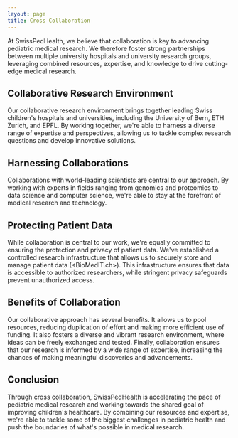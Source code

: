 ```yaml
---
layout: page
title: Cross Collaboration
---
```


At SwissPedHealth, we believe that collaboration is key to advancing pediatric medical research. We therefore foster strong partnerships between multiple university hospitals and university research groups, leveraging combined resources, expertise, and knowledge to drive cutting-edge medical research.

## Collaborative Research Environment

Our collaborative research environment brings together leading Swiss children's hospitals and universities, including the University of Bern, ETH Zurich, and EPFL. By working together, we're able to harness a diverse range of expertise and perspectives, allowing us to tackle complex research questions and develop innovative solutions.

## Harnessing Collaborations

Collaborations with world-leading scientists are central to our approach. By working with experts in fields ranging from genomics and proteomics to data science and computer science, we're able to stay at the forefront of medical research and technology.

## Protecting Patient Data

While collaboration is central to our work, we're equally committed to ensuring the protection and privacy of patient data. We've established a controlled research infrastructure that allows us to securely store and manage patient data (<BioMedIT.ch>). This infrastructure ensures that data is accessible to authorized researchers, while stringent privacy safeguards prevent unauthorized access.

## Benefits of Collaboration

Our collaborative approach has several benefits. It allows us to pool resources, reducing duplication of effort and making more efficient use of funding. It also fosters a diverse and vibrant research environment, where ideas can be freely exchanged and tested. Finally, collaboration ensures that our research is informed by a wide range of expertise, increasing the chances of making meaningful discoveries and advancements.

## Conclusion

Through cross collaboration, SwissPedHealth is accelerating the pace of pediatric medical research and working towards the shared goal of improving children's healthcare. By combining our resources and expertise, we're able to tackle some of the biggest challenges in pediatric health and push the boundaries of what's possible in medical research.

